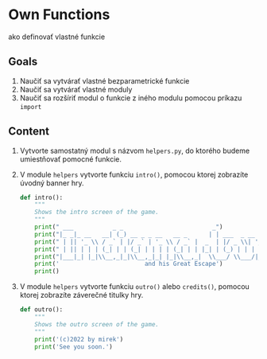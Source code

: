 # Own Functions

ako definovať vlastné funkcie

## Goals

1. Naučiť sa vytvárať vlastné bezparametrické funkcie
2. Naučiť sa vytvárať vlastné moduly
3. Naučiť sa rozšíriť modul o funkcie z iného modulu pomocou príkazu `import`


## Content

1. Vytvorte samostatný modul s názvom `helpers.py`, do ktorého budeme umiestňovať pomocné funkcie.

2. V module `helpers` vytvorte funkciu `intro()`, pomocou ktorej zobrazíte úvodný banner hry.

    ```python
    def intro():
        """
        Shows the intro screen of the game.
        """
        print(" ___           _ _                         _")
        print("|_ _|_ __   __| (_) __ _ _ __   __ _      | | ___  _ __   ___  ___")
        print(" | || '_ \\ / _` | |/ _` | '_ \\ / _` |  _  | |/ _ \\| '_ \\ / _ \\/ __|")
        print(" | || | | | (_| | | (_| | | | | (_| | | |_| | (_) | | | |  __/\\__ \\")
        print("|___|_| |_|\\__,_|_|\\__,_|_| |_|\\__,_|  \\___/ \\___/|_| |_|\\___||___/")
        print('                        and his Great Escape')
        print()
    ```

3. V module `helpers` vytvorte funkciu `outro()` alebo `credits()`, pomocou ktorej zobrazíte záverečné titulky hry.

    ```python
    def outro():
        """
        Shows the outro screen of the game.
        """
        print('(c)2022 by mirek')
        print('See you soon.')
    ```
